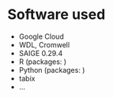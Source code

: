 # Software used

* Google Cloud
* WDL, Cromwell
* SAIGE 0.29.4
* R \(packages: \)
* Python \(packages: \)
* tabix
* ... 

